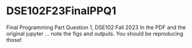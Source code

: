 # DSE102F23FinalPPQ1
Final Programming Part Question 1, DSE102 Fall 2023
In the PDF and the original jupyter ... note the figs and outputs. You should be reproducing those!
